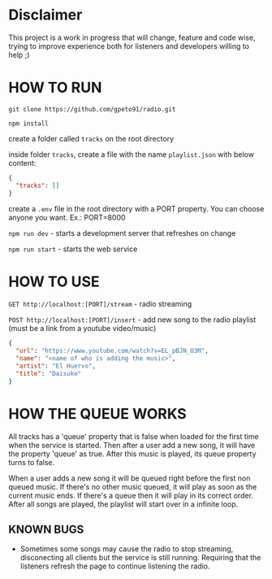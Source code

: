 # Disclaimer
This project is a work in progress that will change, feature and code wise, trying to improve experience both for listeners and developers willing to help ;)

# HOW TO RUN

```git clone https://github.com/gpeto91/radio.git```

```npm install```

create a folder called ```tracks``` on the root directory

inside folder ```tracks```, create a file with the name ```playlist.json``` with below content:

```json
{
  "tracks": []
}
```

create a ```.env``` file in the root directory with a PORT property. You can choose anyone you want. Ex.: PORT=8000

```npm run dev``` - starts a development server that refreshes on change

```npm run start``` - starts the web service

# HOW TO USE

```GET http://localhost:[PORT]/stream``` - radio streaming

```POST http://localhost:[PORT]/insert``` - add new song to the radio playlist (must be a link from a youtube video/music)

```json
{
  "url": "https://www.youtube.com/watch?v=EL_pBJN_O3M",
  "name": "<name of who is adding the music>",
  "artist": "El Huervo",
  "title": "Daisuke"
}
```

# HOW THE QUEUE WORKS

All tracks has a 'queue' property that is false when loaded for the first time when the service is started. Then after a user add a new song, it will have the property 'queue' as true. After this music is played, its queue property turns to false.

When a user adds a new song it will be queued right before the first non queued music. If there's no other music queued, it will play as soon as the current music ends. If there's a queue then it will play in its correct order. After all songs are played, the playlist will start over in a infinite loop.

## KNOWN BUGS

 * Sometimes some songs may cause the radio to stop streaming, disconecting all clients but the service is still running. Requiring that the listeners refresh the page to continue listening the radio.
